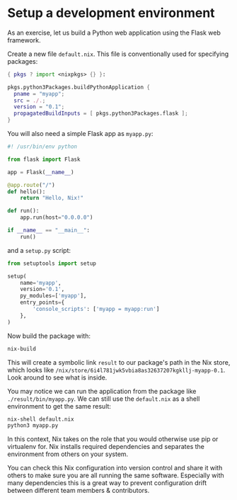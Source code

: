 # Setup a development environment

As an exercise, let us build a Python web application using the Flask
web framework.

Create a new file `default.nix`. This file is conventionally used for
specifying packages:

```nix
{ pkgs ? import <nixpkgs> {} }:

pkgs.python3Packages.buildPythonApplication {
  pname = "myapp";
  src = ./.;
  version = "0.1";
  propagatedBuildInputs = [ pkgs.python3Packages.flask ];
}
```

You will also need a simple Flask app as `myapp.py`:

```python
#! /usr/bin/env python

from flask import Flask

app = Flask(__name__)

@app.route("/")
def hello():
    return "Hello, Nix!"

def run():
    app.run(host="0.0.0.0")

if __name__ == "__main__":
    run()
```

and a `setup.py` script:

```python
from setuptools import setup

setup(
    name='myapp',
    version='0.1',
    py_modules=['myapp'],
    entry_points={
        'console_scripts': ['myapp = myapp:run']
    },
)
```

Now build the package with:

```bash
nix-build
```

This will create a symbolic link `result` to our package's path in the
Nix store, which looks like
`/nix/store/6i4l781jwk5vbia8as32637207kgkllj-myapp-0.1`. Look around
to see what is inside.

You may notice we can run the application from the package like
`./result/bin/myapp.py`. We can still use the `default.nix` as a
shell environment to get the same result:

```bash
nix-shell default.nix
python3 myapp.py
```

In this context, Nix takes on the role that you would otherwise use pip
or virtualenv for. Nix installs required dependencies and separates the
environment from others on your system.

You can check this Nix configuration into version control and share it
with others to make sure you are all running the same software.
Especially with many dependencies this is a great way to prevent
configuration drift between different team members & contributors.
